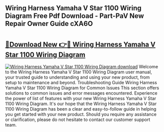 ## Wiring Harness Yamaha V Star 1100 Wiring Diagram Free Pdf Download - Part-PaV New Repair Owner Guide cXA6O

# <h2><a href="http://dfmzdj.blite.top/?on=Wiring+Harness+Yamaha+V+Star+1100+Wiring+Diagram">🔗Download New 👉🔴 Wiring Harness Yamaha V Star 1100 Wiring Diagram</a></h2>

[![Wiring Harness Yamaha V Star 1100 Wiring Diagram download](https://i.imgur.com/lujVjoI.png)](http://dfmzdj.blite.top/?on=Wiring+Harness+Yamaha+V+Star+1100+Wiring+Diagram)
Welcome to the Wiring Harness Yamaha V Star 1100 Wiring Diagram user manual, your trusted guide to understanding and using your new product, from setup to maintenance and beyond. Troubleshooting Guide Wiring Harness Yamaha V Star 1100 Wiring Diagram for Common Issues This section offers solutions to common issues and error messages encountered. Experience the power of list of features with your new Wiring Harness Yamaha V Star 1100 Wiring Diagram. It's our hope that the Wiring Harness Yamaha V Star 1100 Wiring Diagram has been a clear and easy-to-follow guide in helping you get started with your new product. Should you require any assistance or clarification, please do not hesitate to contact our customer support team.
